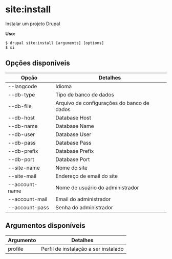 # site:install
Instalar um projeto Drupal

**Uso:**
```
$ drupal site:install [arguments] [options] 
$ si  
```

## Opções disponíveis
Opção | Detalhes
-------|-------------
--langcode | Idioma
--db-type | Tipo de banco de dados
--db-file | Arquivo de configurações do banco de dados
--db-host | Database Host
--db-name | Database Name
--db-user | Database User
--db-pass | Database Pass
--db-prefix | Database Prefix
--db-port | Database Port
--site-name | Nome do site
--site-mail | Endereço de email do site
--account-name | Nome de usuário do administrador
--account-mail | Email do administrador
--account-pass | Senha do administrador

## Argumentos disponíveis
Argumento | Detalhes
---------|-------------
profile | Perfil de instalação a ser instalado
